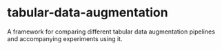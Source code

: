 # tabular-data-augmentation
A framework for comparing different tabular data augmentation pipelines and accompanying experiments using it.
